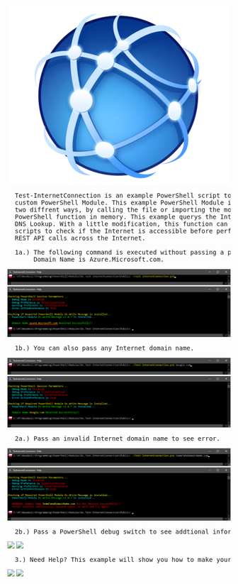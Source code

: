 ![](/Images/Test-InternetConnection.png?raw=true)

<pre>
  Test-InternetConnection is an example PowerShell script to learn how to write a
  custom PowerShell Module. This example PowerShell Module is programmed to be executed
  two diffrent ways, by calling the file or importing the module and calling the
  PowerShell function in memory. This example querys the Internet DNS for a domain,
  DNS Lookup. With a little modification, this function can be called by other PowerShell
  scripts to check if the Internet is accessible before performming Azure, GCP, or AWS
  REST API calls across the Internet.
   
  1a.) The following command is executed without passing a pramater. The defule DNS
       Domain Name is Azure.Microsoft.com.
</pre>

![](/Images/PSTIC01.png?raw=true)
![](/Images/PSTIC02.png?raw=true)

<pre>
  1b.) You can also pass any Internet domain name.
</pre>

![](/Images/PSFile01.png?raw=true)
![](/Images/PSFile02.png?raw=true)

<pre>
  2a.) Pass an invalid Internet domain name to see error.
</pre>

![](/Images/PSFake01.png?raw=true)
![](/Images/PSFake02.png?raw=true)

<pre>
  2b.) Pass a PowerShell debug switch to see addtional information.
</pre>

![](/Images/Debug01.png?raw=true)
![](/Images/Debug02.png?raw=true)

<pre>
  3.) Need Help? This example will show you how to make your own help file.
</pre>

![](/Images/Help01.png?raw=true)
![](/Images/Help02.png?raw=true)
